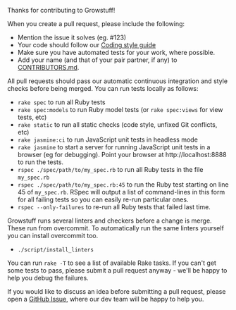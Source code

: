 Thanks for contributing to Growstuff!

When you create a pull request, please include the following:

* Mention the issue it solves (eg. #123)
* Your code should follow our [Coding style guide](https://github.com/Growstuff/growstuff/wiki/Development-process-overview#coding-practices)
* Make sure you have automated tests for your work, where possible.
* Add your name (and that of your pair partner, if any) to [CONTRIBUTORS.md](CONTRIBUTORS.md).

All pull requests should pass our automatic continuous integration and style
checks before being merged. You can run tests locally as follows:

 - `rake spec` to run all Ruby tests
 - `rake spec:models` to run Ruby model tests (or `rake spec:views` for view tests, etc)
 - `rake static` to run all static checks (code style, unfixed Git conflicts, etc)
 - `rake jasmine:ci` to run JavaScript unit tests in headless mode
 - `rake jasmine` to start a server for running JavaScript unit tests in a
   browser (eg for debugging). Point your browser at http://localhost:8888 to
   run the tests.
 - `rspec ./spec/path/to/my_spec.rb` to run all Ruby tests in the file `my_spec.rb`
 - `rspec ./spec/path/to/my_spec.rb:45` to run the Ruby test starting on line 45 of
   `my_spec.rb`. RSpec will output a list of command-lines in this form for all
   failing tests so you can easily re-run particular ones.
 - `rspec --only-failures` to re-run all Ruby tests that failed last time.

 Growstuff runs several linters and checkers before a change is merge. These run
 from overcommit. To automatically run the same linters yourself you can install
 overcommit too.

 - `./script/install_linters`

You can run `rake -T` to see a list of available Rake tasks. If you can't get
some tests to pass, please submit a pull request anyway - we'll be happy to
help you debug the failures.

If you would like to discuss an idea before submitting a pull request,
please open a [GitHub Issue](https://github.com/growstuff/growstuff/issues),
where our dev team will be happy to help you.
